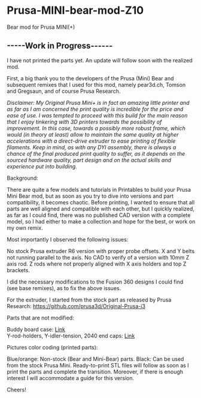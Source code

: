 # Prusa-MINI-bear-mod-Z10
Bear mod for Prusa MINI(+)


## -----Work in Progress------ ##

I have not printed the parts yet. An update will follow soon with the realized mod.


First, a big thank you to the developers of the Prusa (Mini) Bear and subsequent remixes that I used for this mod, namely pear3d.ch, Tomson and Gregsaun, and of course Prusa Research.

*Disclaimer: My Original Prusa Mini+ is in fact an amazing little printer and as far as I am concerned the print quality is incredible for the price and ease of use. I was tempted to proceed with this build for the main reason that I enjoy tinkering with 3D printers towards the possibility of improvement. In this case, towards a possibly more robust frame, which would (in theory at least) allow to maintain the same quality at higher accelerations with a direct-drive extruder to ease printing of flexible filaments. Keep in mind, as with any DYI assembly, there is always a chance of the final produced print quality to suffer, as it depends on the sourced hardware quality, part design and on the actual skills and experience put into building.*

Background:

There are quite a few models and tutorials in Printables to build your Prusa Mini Bear mod, but as soon as you try to dive into versions and part compatibility, it becomes chaotic. Before printing, I wanted to ensure that all parts are well aligned and compatible with each other, but I quickly realized, as far as I could find, there was no published CAD version with a complete model, so I had either to make a collection and hope for the best, or work on my own remix.

Most importantly I observed the following issues:

No stock Prusa extruder R6 version with proper probe offsets.
X and Y belts not running parallel to the axis.
No CAD to verify of a version with 10mm Z axis rod.
Z rods where not properly aligned with X axis holders and top Z brackets.

I did the necessary modifications to the Fusion 360 designs I could find (see base remixes), as to fix the above issues.

For the extruder, I started from the stock part as released by Prusa Research: https://github.com/prusa3d/Original-Prusa-i3

Parts that are not modified:

Buddy board case: [Link](https://github.com/prusa3d/Original-Prusa-MINI/blob/master/DOCUMENTATION/ELECTRONICS/mini-motor-kit.pdf)<br />
Y-rod-holders, Y-idler-tension, 2040 end caps: [Link](https://github.com/gregsaun/prusa_i3_bear_upgrade)

Pictures color coding (printed parts): 

Blue/orange: Non-stock (Bear and Mini-Bear) parts. 
Black: Can be used from the stock Prusa Mini.
Ready-to-print STL files will follow as soon as I print the parts and complete the transition. Moreover, if there is enough interest I will accommodate a guide for this version.

Cheers!
